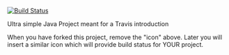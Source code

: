 [![Build Status](https://travis-ci.com/ATThorsen/travisGettingStarted.svg?branch=master)](https://travis-ci.com/ATThorsen/travisGettingStarted.svg?branch=master)

Ultra simple Java Project meant for a Travis introduction

When you have forked this project, remove the "icon" above. Later you will insert a similar icon which will provide build status for YOUR project.
